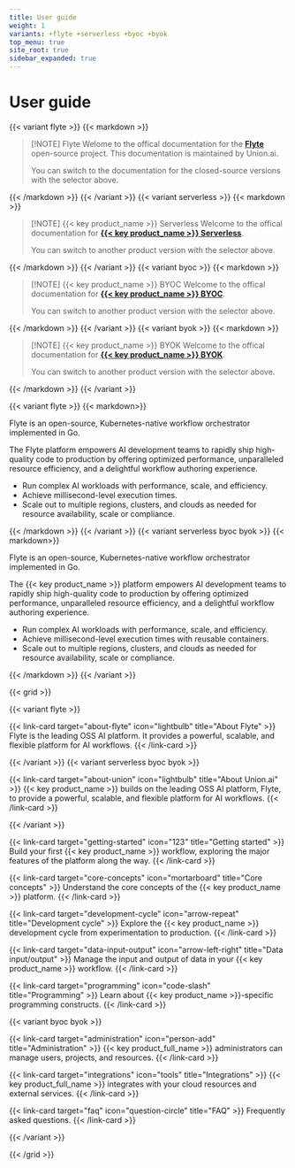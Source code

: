 ```yaml
---
title: User guide
weight: 1
variants: +flyte +serverless +byoc +byok
top_menu: true
site_root: true
sidebar_expanded: true
---
```


# User guide

{{< variant flyte >}}
{{< markdown >}}

> [!NOTE] Flyte
> Welome to the offical documentation for the [**Flyte**](./about-flyte) open-source project.
> This documentation is maintained by Union.ai.
>
> You can switch to the documentation for the closed-source versions with the selector above.

{{< /markdown >}}
{{< /variant >}}
{{< variant serverless >}}
{{< markdown >}}

> [!NOTE] {{< key product_name >}} Serverless
> Welcome to the offical documentation for [**{{< key product_name >}} Serverless**](./about-union#union-serverless).
>
> You can switch to another product version with the selector above.

{{< /markdown >}}
{{< /variant >}}
{{< variant byoc >}}
{{< markdown >}}

> [!NOTE] {{< key product_name >}} BYOC
> Welcome to the offical documentation for [**{{< key product_name >}} BYOC**](./about-union#union-byoc).
>
> You can switch to another product version with the selector above.

{{< /markdown >}}
{{< /variant >}}
{{< variant byok >}}
{{< markdown >}}

> [!NOTE] {{< key product_name >}} BYOK
> Welcome to the offical documentation for [**{{< key product_name >}} BYOK**](./about-union#union-byok).
>
> You can switch to another product version with the selector above.

{{< /markdown >}}
{{< /variant >}}

{{< variant flyte >}}
{{< markdown>}}

Flyte is an open-source, Kubernetes-native workflow orchestrator implemented in Go.

The Flyte platform empowers AI development teams to rapidly ship high-quality code to production by offering optimized performance, unparalleled resource efficiency, and a delightful workflow authoring experience.

* Run complex AI workloads with performance, scale, and efficiency.
* Achieve millisecond-level execution times.
* Scale out to multiple regions, clusters, and clouds as needed for resource availability, scale or compliance.

{{< /markdown >}}
{{< /variant >}}
{{< variant serverless byoc byok >}}
{{< markdown>}}

Flyte is an open-source, Kubernetes-native workflow orchestrator implemented in Go.

The {{< key product_name >}} platform empowers AI development teams to rapidly ship high-quality code to production by offering optimized performance, unparalleled resource efficiency, and a delightful workflow authoring experience.

* Run complex AI workloads with performance, scale, and efficiency.
* Achieve millisecond-level execution times with reusable containers.
* Scale out to multiple regions, clusters, and clouds as needed for resource availability, scale or compliance.

{{< /markdown >}}
{{< /variant >}}

{{< grid >}}

{{< variant flyte >}}

{{< link-card target="about-flyte" icon="lightbulb" title="About Flyte" >}}
Flyte is the leading OSS AI platform. It provides a powerful, scalable, and flexible platform for AI workflows.
{{< /link-card >}}

{{< /variant >}}
{{< variant serverless byoc byok >}}

{{< link-card target="about-union" icon="lightbulb" title="About Union.ai" >}}
{{< key product_name >}} builds on the leading OSS AI platform, Flyte, to provide a powerful, scalable, and flexible platform for AI workflows.
{{< /link-card >}}

{{< /variant >}}

{{< link-card target="getting-started" icon="123" title="Getting started" >}}
Build your first {{< key product_name >}} workflow, exploring the major features of the platform along the way.
{{< /link-card >}}

{{< link-card target="core-concepts" icon="mortarboard" title="Core concepts" >}}
Understand the core concepts of the {{< key product_name >}} platform.
{{< /link-card >}}

{{< link-card target="development-cycle" icon="arrow-repeat" title="Development cycle" >}}
Explore the {{< key product_name >}} development cycle from experimentation to production.
{{< /link-card >}}

{{< link-card target="data-input-output" icon="arrow-left-right" title="Data input/output" >}}
Manage the input and output of data in your {{< key product_name >}} workflow.
{{< /link-card >}}

{{< link-card target="programming" icon="code-slash" title="Programming" >}}
Learn about {{< key product_name >}}-specific programming constructs.
{{< /link-card >}}

{{< variant byoc byok >}}

{{< link-card target="administration" icon="person-add" title="Administration" >}}
{{< key product_full_name >}} administrators can manage users, projects, and resources.
{{< /link-card >}}

{{< link-card target="integrations" icon="tools" title="Integrations" >}}
{{< key product_full_name >}} integrates with your cloud resources and external services.
{{< /link-card >}}

{{< link-card target="faq" icon="question-circle" title="FAQ" >}}
Frequently asked questions.
{{< /link-card >}}

{{< /variant >}}

{{< /grid >}}
